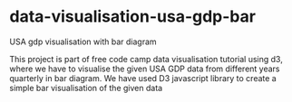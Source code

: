 # data-visualisation-usa-gdp-bar
USA gdp visualisation with bar diagram


This project is part of free code camp data visualisation tutorial using d3, where we have to visualise the given USA GDP data from different years quarterly in bar diagram.
We have used D3 javascript library to create a simple bar visualisation of the given data
